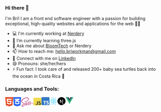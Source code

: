 ### Hi there 👋

I'm Bri! I am a front end software engineer with a passion for building exceptional, high-quality websites and applications for the web 👩‍💻

-   💻 I'm currently working at [Nerdery](https://www.nerdery.com/)
-   🌳 I’m currently learning three.js
-   💬 Ask me about [BloomTech](https://www.bloomtech.com/) or Nerdery
-   📫 How to reach me: hello.briworkman@gmail.com
-   💼 Connect with me on [LinkedIn](https://www.linkedin.com/in/brianna-m-workman/)
-   😄 Pronouns: she/her/hers
-   ⚡ Fun fact: I took care of and released 200+ baby sea turtles back into the ocean in Costa Rica 🐢

### Languages and Tools:

<a href="https://www.w3.org/html/" target="_blank"><img align="left" alt="HTML5" width="26px" src="https://raw.githubusercontent.com/briannaworkman/briannaworkman/master/icons/html5.svg?raw=true" /></a>
<a href="https://www.w3schools.com/css/" target="_blank"><img align="left" alt="CSS3" width="26px" src="https://raw.githubusercontent.com/briannaworkman/briannaworkman/master/icons/css3.svg?raw=true" /></a>
<a href="https://sass-lang.com/" target="_blank"> <img align="left" alt="Sass" width="40.44px" src="https://raw.githubusercontent.com/briannaworkman/briannaworkman/master/icons/sass.svg?raw=true"/> </a>
<a href="https://www.javascript.com/" target="_blank"> <img align="left" alt="JavaScript" width="26px" src="https://raw.githubusercontent.com/briannaworkman/briannaworkman/master/icons/javascript.svg?raw=true"/> </a>
<a href="https://www.typescriptlang.org/" target="_blank"> <img align="left" alt="TypeScript" width="26px" src="https://raw.githubusercontent.com/briannaworkman/briannaworkman/master/icons/typescript.svg?raw=true"/> </a>
<a href="https://reactjs.org/" target="_blank"> <img align="left" alt="React" width="26px" src="https://raw.githubusercontent.com/briannaworkman/briannaworkman/master/icons/react.svg?raw=true"/> </a>
<a href="https://nextjs.org/" target="_blank"> <img align="left" alt="Next.js" width="26px" src="https://raw.githubusercontent.com/briannaworkman/briannaworkman/master/icons/nextjs.svg?raw=true"/> </a>
<a href="https://vuejs.org/" target="_blank"> <img align="left" alt="Vue" width="26px" src="https://raw.githubusercontent.com/briannaworkman/briannaworkman/master/icons/vue.svg?raw=true"/> </a>
